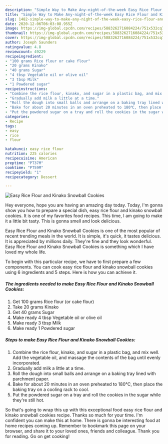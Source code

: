 ```yaml
---
description: "Simple Way to Make Any-night-of-the-week Easy Rice Flour and Kinako Snowball Cookies"
title: "Simple Way to Make Any-night-of-the-week Easy Rice Flour and Kinako Snowball Cookies"
slug: 1482-simple-way-to-make-any-night-of-the-week-easy-rice-flour-and-kinako-snowball-cookies
date: 2020-12-06T06:03:08.955Z
image: https://img-global.cpcdn.com/recipes/5883262716084224/751x532cq70/easy-rice-flour-and-kinako-snowball-cookies-recipe-main-photo.jpg
thumbnail: https://img-global.cpcdn.com/recipes/5883262716084224/751x532cq70/easy-rice-flour-and-kinako-snowball-cookies-recipe-main-photo.jpg
cover: https://img-global.cpcdn.com/recipes/5883262716084224/751x532cq70/easy-rice-flour-and-kinako-snowball-cookies-recipe-main-photo.jpg
author: Joseph Saunders
ratingvalue: 4.8
reviewcount: 49229
recipeingredient:
- "100 grams Rice flour or cake flour"
- "20 grams Kinako"
- "40 grams Sugar"
- "4 tbsp Vegetable oil or olive oil"
- "3 tbsp Milk"
- "1 Powdered sugar"
recipeinstructions:
- "Combine the rice flour, kinako, and sugar in a plastic bag, and mix well. Add the vegetable oil, and massage the contents of the bag until evenly incorporated."
- "Gradually add milk a little at a time."
- "Roll the dough into small balls and arrange on a baking tray lined with parchment paper."
- "Bake for about 20 minutes in an oven preheated to 180℃, then place the baking tray on a cooling rack to cool."
- "Put the powdered sugar on a tray and roll the cookies in the sugar while they&#39;re still hot."
categories:
- Recipe
tags:
- easy
- rice
- flour

katakunci: easy rice flour 
nutrition: 225 calories
recipecuisine: American
preptime: "PT37M"
cooktime: "PT59M"
recipeyield: "1"
recipecategory: Dessert

---
```



![Easy Rice Flour and Kinako Snowball Cookies](https://img-global.cpcdn.com/recipes/5883262716084224/751x532cq70/easy-rice-flour-and-kinako-snowball-cookies-recipe-main-photo.jpg)

Hey everyone, hope you are having an amazing day today. Today, I'm gonna show you how to prepare a special dish, easy rice flour and kinako snowball cookies. It is one of my favorites food recipes. This time, I am going to make it a little bit tasty. This is gonna smell and look delicious.



Easy Rice Flour and Kinako Snowball Cookies is one of the most popular of recent trending meals in the world. It is simple, it's quick, it tastes delicious. It is appreciated by millions daily. They're fine and they look wonderful. Easy Rice Flour and Kinako Snowball Cookies is something which I have loved my whole life.


To begin with this particular recipe, we have to first prepare a few components. You can cook easy rice flour and kinako snowball cookies using 6 ingredients and 5 steps. Here is how you can achieve it.

<!--inarticleads1-->

##### The ingredients needed to make Easy Rice Flour and Kinako Snowball Cookies:

1. Get 100 grams Rice flour (or cake flour)
1. Take 20 grams Kinako
1. Get 40 grams Sugar
1. Make ready 4 tbsp Vegetable oil or olive oil
1. Make ready 3 tbsp Milk
1. Make ready 1 Powdered sugar




<!--inarticleads2-->

##### Steps to make Easy Rice Flour and Kinako Snowball Cookies:

1. Combine the rice flour, kinako, and sugar in a plastic bag, and mix well. Add the vegetable oil, and massage the contents of the bag until evenly incorporated.
1. Gradually add milk a little at a time.
1. Roll the dough into small balls and arrange on a baking tray lined with parchment paper.
1. Bake for about 20 minutes in an oven preheated to 180℃, then place the baking tray on a cooling rack to cool.
1. Put the powdered sugar on a tray and roll the cookies in the sugar while they&#39;re still hot.




So that's going to wrap this up with this exceptional food easy rice flour and kinako snowball cookies recipe. Thanks so much for your time. I'm confident you can make this at home. There is gonna be interesting food at home recipes coming up. Remember to bookmark this page on your browser, and share it to your loved ones, friends and colleague. Thank you for reading. Go on get cooking!
